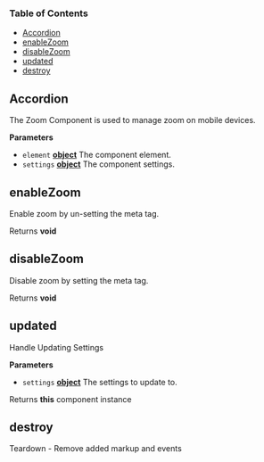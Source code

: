 <!-- Generated by documentation.js. Update this documentation by updating the source code. -->

### Table of Contents

-   [Accordion](#accordion)
-   [enableZoom](#enablezoom)
-   [disableZoom](#disablezoom)
-   [updated](#updated)
-   [destroy](#destroy)

## Accordion

The Zoom Component is used to manage zoom on mobile devices.

**Parameters**

-   `element` **[object](https://developer.mozilla.org/docs/Web/JavaScript/Reference/Global_Objects/Object)** The component element.
-   `settings` **[object](https://developer.mozilla.org/docs/Web/JavaScript/Reference/Global_Objects/Object)** The component settings.

## enableZoom

Enable zoom by un-setting the meta tag.

Returns **void** 

## disableZoom

Disable zoom by setting the meta tag.

Returns **void** 

## updated

Handle Updating Settings

**Parameters**

-   `settings` **[object](https://developer.mozilla.org/docs/Web/JavaScript/Reference/Global_Objects/Object)** The settings to update to.

Returns **this** component instance

## destroy

Teardown - Remove added markup and events
